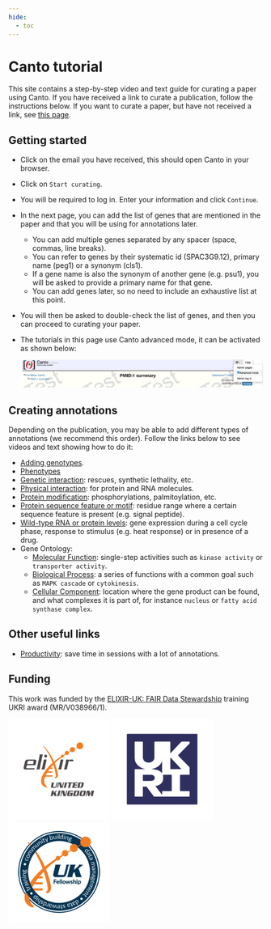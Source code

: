 ```yaml
---
hide:
  - toc
---
```


# Canto tutorial

This site contains a step-by-step video and text guide for curating a paper using Canto. If you have received a link to curate a publication, follow the instructions below. If you want to curate a paper, but have not received a link, see [this page](./request_curation_session.md).

## Getting started

* Click on the email you have received, this should open Canto in your browser.
* Click on `Start curating`.
* You will be required to log in. Enter your information and click `Continue`.
* In the next page, you can add the list of genes that are mentioned in the paper and that you will be using for annotations later.
    * You can add multiple genes separated by any spacer (space, commas, line breaks).
    * You can refer to genes by their systematic id (SPAC3G9.12), primary name (peg1) or a synonym (cls1).
    * If a gene name is also the synonym of another gene (e.g. psu1), you will be asked to provide a primary name for that gene.
    * You can add genes later, so no need to include an exhaustive list at this point.
* You will then be asked to double-check the list of genes, and then you can proceed to curating your paper.
* The tutorials in this page use Canto advanced mode, it can be activated as shown below:

    <img src="assets/activate_advanced_mode.png" alt="activating advanced mode by clicking on the top right gear icon">

## Creating annotations

Depending on the publication, you may be able to add different types of annotations (we recommend this order). Follow the links below to see videos and text showing how to do it:

* [Adding genotypes](./genotype_management.md).
* [Phenotypes](./phenotypes.md)
* [Genetic interaction](./genetic_interaction.md): rescues, synthetic lethality, etc.
* [Physical interaction](./physical_interaction.md): for protein and RNA molecules.
* [Protein modification](./protein_modification.md): phosphorylations, palmitoylation, etc.
* [Protein sequence feature or motif](./protein_sequence_feature.md): residue range where a certain sequence feature is present (e.g. signal peptide).
* [Wild-type RNA or protein levels](./rna_protein_level.md): gene expression during a cell cycle phase, response to stimulus (e.g. heat response) or in presence of a drug.
* Gene Ontology:
    * [Molecular Function](./go_MF.md): single-step activities such as `kinase activity` or `transporter activity`.
    * [Biological Process](./go_BP.md): a series of functions with a common goal such as `MAPK cascade` or `cytokinesis`.
    * [Cellular Component](./go_CC.md): location where the gene product can be found, and what complexes it is part of, for instance `nucleus` or `fatty acid synthase complex`.


## Other useful links

* [Productivity](./productivity.md): save time in sessions with a lot of annotations.

## Funding

This work was funded by the [ELIXIR-UK: FAIR Data Stewardship](https://fellowship.elixiruknode.org/) training UKRI award (MR/V038966/1).

<div class="logos">
    <img src="assets/ELIXIR-UK_logo.svg" style="height: 200px">
    <img src="assets/ukri-logo.svg" style="height: 200px">
    <img src="assets/emblem-fellowship.png" style="height: 200px">
</div>